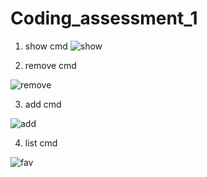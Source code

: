 # Coding_assessment_1

1) show cmd
![show](https://github.com/user-attachments/assets/83d5dd39-bcde-4bc0-9ca8-4eca2ca7a688)

2) remove cmd
   
![remove](https://github.com/user-attachments/assets/f51b7b9e-7bea-4df2-9870-560d410d16f1)

3) add cmd


![add](https://github.com/user-attachments/assets/15690840-3029-4d99-b2b0-117fac0d9b92)

4) list cmd

   
![fav](https://github.com/user-attachments/assets/79d48afc-b1ba-442f-bc77-5c966c598a2e)

